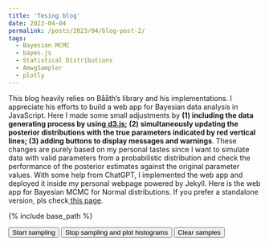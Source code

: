 ```yaml
---
title: 'Tesing blog'
date: 2023-04-04
permalink: /posts/2023/04/blog-post-2/
tags:
  - Bayesian MCMC
  - bayes.js
  - Statistical Distributions
  - AmwgSampler
  - plotly
---
```


This blog heavily relies on Bååth’s library and his implementations. I appreciate his efforts to build a web app for Bayesian data analysis in JavaScript. Here I made some small adjustments by **(1) including the data generating process by using**[ **d3.js**](https://cdnjs.cloudflare.com/ajax/libs/d3/3.5.5/d3.min.js)**; (2) simultaneously updating the posterior distributions with the true parameters indicated by red vertical lines; (3) adding buttons to display messages and warnings**. These changes are purely based on my personal tastes since I want to simulate data with valid parameters from a probabilistic distribution and check the performance of the posterior estimates against the original parameter values. With some help from ChatGPT, I implemented the web app and deployed it inside my personal webpage powered by Jekyll. Here is the web app for Bayesian MCMC for Normal distributions. If you prefer a standalone version, pls check[ this page](https://jakejing.github.io/bayes_mcmc_plot/).


{% include base_path %}

<head>
  <meta http-equiv="Content-Type" content="text/html; charset=UTF-8" />
  <meta name="viewport" content="width=device-width, initial-scale=1" />
  <title _msttexthash="3419442" _msthash="0">
    bayes.js: A Small Library for Doing MCMC in the Browser | Rasmus Bååth's
    blog
  </title>
  <meta property="og:site_name" content="Rasmus Bååth&#39;s Blog" />
  <meta
    property="og:title"
    content="bayes.js: A Small Library for Doing MCMC in the Browser"
  />
  <meta property="og:type" content="article" />
  <meta
    property="og:url"
    content="https://sumsar.net/blog/2015/12/bayes-js-a-small-library-for-doing-mcmc-in-the-browser/"
  />
  <script
    defer
    src="https://cdn.jsdelivr.net/npm/katex@0.16.4/dist/katex.min.js"
    integrity="sha384-PwRUT/YqbnEjkZO0zZxNqcxACrXe+j766U2amXcgMg5457rve2Y7I6ZJSm2A0mS4"
    crossorigin="anonymous"
  ></script>
  <script
    defer
    src="https://cdn.jsdelivr.net/npm/katex@0.16.4/dist/contrib/auto-render.min.js"
    integrity="sha384-+VBxd3r6XgURycqtZ117nYw44OOcIax56Z4dCRWbxyPt0Koah1uHoK0o4+/RRE05"
    crossorigin="anonymous"
    onload="renderMathInElement(document.body);"
  ></script>

  <script>
    document.addEventListener("DOMContentLoaded", function () {
      renderMathInElement(document.body, {
        delimiters: [
          { left: "$$", right: "$$", display: true },
          { left: "$", right: "$", display: false },
        ],
      });
    });
  </script>
  <script
    type="text/javascript"
    src="https://cdnjs.cloudflare.com/ajax/libs/jquery/2.1.3/jquery.min.js"
  ></script>
  <script
    type="text/javascript"
    src="https://cdn.plot.ly/plotly-latest.min.js"
  ></script>
  <style></style>
  <script
    type="text/javascript"
    src="https://rawgit.com/rasmusab/bayes.js/master/mcmc.js"
  ></script>
  <script
    type="text/javascript"
    src="https://rawgit.com/rasmusab/bayes.js/master/distributions.js"
  ></script>
</head>
<p>
  <button onclick="sample_loop()" _msttexthash="235235" _msthash="14">
    Start sampling
  </button>
  <button onclick="stop_sample_loop()" _msttexthash="857311" _msthash="15">
    Stop sampling and plot histograms
  </button>
  <button onclick="clear_samples()" _msttexthash="205764" _msthash="16">
    Clear samples
  </button>
</p>
<div id="mcmc_plots_div"></div>
<script>
  var data = [183, 192, 182, 183, 177, 185, 188, 188, 182, 185];

  var params = {
    mu: { type: "real" },
    sigma: { type: "real", lower: 0 },
  };

  var log_post = function (state, data) {
    var log_post = 0;
    // Priors
    log_post += ld.norm(state.mu, 0, 100);
    log_post += ld.unif(state.sigma, 0, 100);
    // Likelihood
    for (var i = 0; i < data.length; i++) {
      log_post += ld.norm(data[i], state.mu, state.sigma);
    }
    return log_post;
  };
  var sampler = new mcmc.AmwgSampler(params, log_post, data);
  sampler.burn(500);
  var samples = sampler.sample(1);

  var plot_margins = { l: 40, r: 10, b: 40, t: 40, pad: 4 };

  var param_names = Object.keys(params);
  var params_to_plot = Object.keys(params);

  for (var i = 0; i < params_to_plot.length; i++) {
    var param = params_to_plot[i];
    $("div#mcmc_plots_div").append(
      "<div>" +
        '<div id = "' +
        param +
        "_trace_div" +
        '" style="width:350px;height:250px;display: inline-block;"></div>' +
        '<div id = "' +
        param +
        "_hist_div" +
        '" style="width:350px;height:250px;display: inline-block;"></div>' +
        "</div>"
    );
    Plotly.plot($("div#" + param + "_trace_div")[0], [{ y: samples[param] }], {
      margin: plot_margins,
      title: "Traceplot of " + param,
    });
    Plotly.plot(
      $("div#" + param + "_hist_div")[0],
      [{ x: samples[param], type: "histogram" }],
      { margin: plot_margins, title: "Posterior of " + param }
    );
  }

  var update_trace_plots = function () {
    for (var i = 0; i < params_to_plot.length; i++) {
      var param = params_to_plot[i];
      Plotly.restyle($("div#" + param + "_trace_div")[0], {
        y: [samples[param]],
      });
    }
  };

  var update_histograms = function () {
    for (var i = 0; i < params_to_plot.length; i++) {
      var param = params_to_plot[i];
      Plotly.restyle($("div#" + param + "_hist_div")[0], {
        x: [samples[param]],
        xbins: {},
      });
    }
  };

  var clear_samples = function () {
    samples = sampler.sample(1);
    update_trace_plots();
    update_histograms();
  };

  var sample_loop_timeout_id;
  var sample_loop = function () {
    var n_samples = Math.min(
      250,
      Math.ceil(samples[param_names[0]].length / 10)
    );
    var more_samples = sampler.sample(n_samples);
    for (var i = 0; i < param_names.length; i++) {
      var param = param_names[i];
      Array.prototype.push.apply(samples[param], more_samples[param]);
    }
    update_trace_plots();
    sample_loop_timeout_id = setTimeout(sample_loop, 1);
  };

  var stop_sample_loop = function () {
    clearTimeout(sample_loop_timeout_id);
    update_trace_plots();
    update_histograms();
  };
  clear_samples();
</script>
